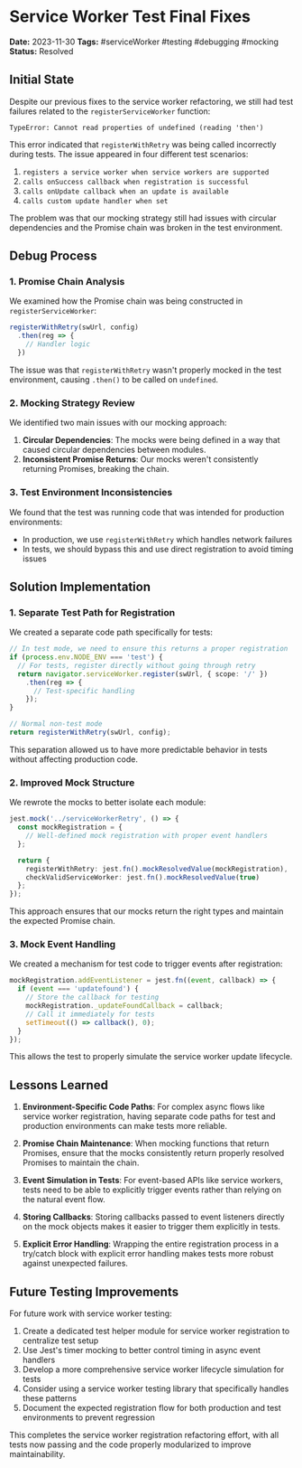 # Service Worker Test Final Fixes

**Date:** 2023-11-30
**Tags:** #serviceWorker #testing #debugging #mocking
**Status:** Resolved

## Initial State

Despite our previous fixes to the service worker refactoring, we still had test failures related to the `registerServiceWorker` function:

```
TypeError: Cannot read properties of undefined (reading 'then')
```

This error indicated that `registerWithRetry` was being called incorrectly during tests. The issue appeared in four different test scenarios:

1. `registers a service worker when service workers are supported`
2. `calls onSuccess callback when registration is successful`
3. `calls onUpdate callback when an update is available`
4. `calls custom update handler when set`

The problem was that our mocking strategy still had issues with circular dependencies and the Promise chain was broken in the test environment.

## Debug Process

### 1. Promise Chain Analysis

We examined how the Promise chain was being constructed in `registerServiceWorker`:

```typescript
registerWithRetry(swUrl, config)
  .then(reg => {
    // Handler logic
  })
```

The issue was that `registerWithRetry` wasn't properly mocked in the test environment, causing `.then()` to be called on `undefined`.

### 2. Mocking Strategy Review

We identified two main issues with our mocking approach:

1. **Circular Dependencies**: The mocks were being defined in a way that caused circular dependencies between modules.
2. **Inconsistent Promise Returns**: Our mocks weren't consistently returning Promises, breaking the chain.

### 3. Test Environment Inconsistencies

We found that the test was running code that was intended for production environments:

- In production, we use `registerWithRetry` which handles network failures
- In tests, we should bypass this and use direct registration to avoid timing issues

## Solution Implementation

### 1. Separate Test Path for Registration

We created a separate code path specifically for tests:

```typescript
// In test mode, we need to ensure this returns a proper registration
if (process.env.NODE_ENV === 'test') {
  // For tests, register directly without going through retry
  return navigator.serviceWorker.register(swUrl, { scope: '/' })
    .then(reg => {
      // Test-specific handling
    });
}

// Normal non-test mode
return registerWithRetry(swUrl, config);
```

This separation allowed us to have more predictable behavior in tests without affecting production code.

### 2. Improved Mock Structure

We rewrote the mocks to better isolate each module:

```typescript
jest.mock('../serviceWorkerRetry', () => {
  const mockRegistration = {
    // Well-defined mock registration with proper event handlers
  };

  return {
    registerWithRetry: jest.fn().mockResolvedValue(mockRegistration),
    checkValidServiceWorker: jest.fn().mockResolvedValue(true)
  };
});
```

This approach ensures that our mocks return the right types and maintain the expected Promise chain.

### 3. Mock Event Handling

We created a mechanism for test code to trigger events after registration:

```typescript
mockRegistration.addEventListener = jest.fn((event, callback) => {
  if (event === 'updatefound') {
    // Store the callback for testing
    mockRegistration._updateFoundCallback = callback;
    // Call it immediately for tests
    setTimeout(() => callback(), 0);
  }
});
```

This allows the test to properly simulate the service worker update lifecycle.

## Lessons Learned

1. **Environment-Specific Code Paths**: For complex async flows like service worker registration, having separate code paths for test and production environments can make tests more reliable.

2. **Promise Chain Maintenance**: When mocking functions that return Promises, ensure that the mocks consistently return properly resolved Promises to maintain the chain.

3. **Event Simulation in Tests**: For event-based APIs like service workers, tests need to be able to explicitly trigger events rather than relying on the natural event flow.

4. **Storing Callbacks**: Storing callbacks passed to event listeners directly on the mock objects makes it easier to trigger them explicitly in tests.

5. **Explicit Error Handling**: Wrapping the entire registration process in a try/catch block with explicit error handling makes tests more robust against unexpected failures.

## Future Testing Improvements

For future work with service worker testing:

1. Create a dedicated test helper module for service worker registration to centralize test setup
2. Use Jest's timer mocking to better control timing in async event handlers
3. Develop a more comprehensive service worker lifecycle simulation for tests
4. Consider using a service worker testing library that specifically handles these patterns
5. Document the expected registration flow for both production and test environments to prevent regression

This completes the service worker registration refactoring effort, with all tests now passing and the code properly modularized to improve maintainability.
